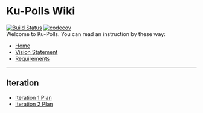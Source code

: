 # Ku-Polls Wiki
[![Build Status](https://app.travis-ci.com/MyLife4What/ku-polls.svg?branch=iteration2)](https://app.travis-ci.com/MyLife4What/ku-polls)
[![codecov](https://codecov.io/gh/MyLife4What/ku-polls/branch/main/graph/badge.svg?token=A6TMLQ8GXE)](https://codecov.io/gh/MyLife4What/ku-polls)<br>
Welcome to Ku-Polls. You can read an instruction by these way:<br>
- [Home](../../wiki/home)<br>
- [Vision Statement](../../wiki/Vision-Statement)<br>
- [Requirements](../../wiki/Requirements)<br>
---
## Iteration
- [Iteration 1 Plan](../../wiki/Iteration-1)<br>
- [Iteration 2 Plan](../../wiki/Iteration-2)<br>
